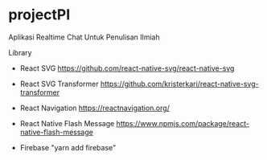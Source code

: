 # projectPI
Aplikasi Realtime Chat Untuk Penulisan Ilmiah

Library
- React SVG https://github.com/react-native-svg/react-native-svg

- React SVG Transformer https://github.com/kristerkari/react-native-svg-transformer

- React Navigation https://reactnavigation.org/

- React Native Flash Message https://www.npmjs.com/package/react-native-flash-message

- Firebase "yarn add firebase"
